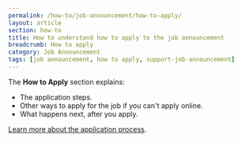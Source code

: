 ```yaml
---
permalink: /how-to/job-announcement/how-to-apply/
layout: article
section: how-to
title: How to understand how to apply to the job announcement
breadcrumb: How to apply
category: Job Announcement
tags: [job announcement, how to apply, support-job-announcement]
---
```


The **How to Apply** section explains:

* The application steps.
* Other ways to apply for the job if you can't apply online.
* What happens next, after you apply.

[Learn more about the application process](../../../faq/application/process/).

